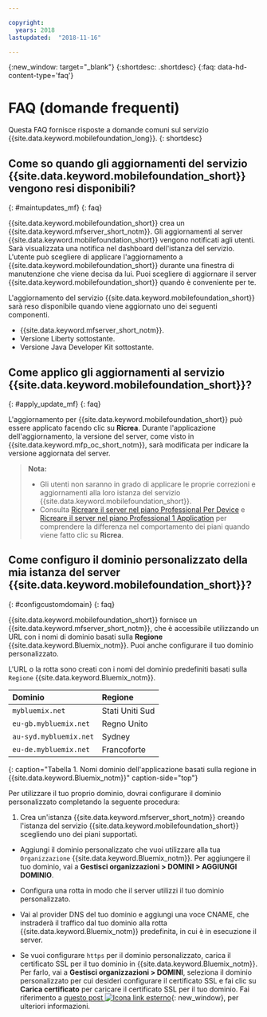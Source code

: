 ```yaml
---

copyright:
  years: 2018
lastupdated:  "2018-11-16"

---
```


{:new_window: target="_blank"}
{:shortdesc: .shortdesc}
{:faq: data-hd-content-type='faq'}

# FAQ (domande frequenti)

Questa FAQ fornisce risposte a domande comuni sul servizio {{site.data.keyword.mobilefoundation_long}}.
{: shortdesc}

## Come so quando gli aggiornamenti del servizio {{site.data.keyword.mobilefoundation_short}} vengono resi disponibili?
{: #maintupdates_mf}
{: faq}

{{site.data.keyword.mobilefoundation_short}} crea un {{site.data.keyword.mfserver_short_notm}}. Gli aggiornamenti al server {{site.data.keyword.mobilefoundation_short}} vengono notificati agli utenti. Sarà visualizzata una notifica nel dashboard dell'istanza del servizio. L'utente può scegliere di applicare l'aggiornamento a {{site.data.keyword.mobilefoundation_short}} durante una finestra di manutenzione che viene decisa da lui. Puoi scegliere di aggiornare il server {{site.data.keyword.mobilefoundation_short}} quando è conveniente per te.

L'aggiornamento del servizio {{site.data.keyword.mobilefoundation_short}} sarà reso disponibile quando viene aggiornato uno dei seguenti componenti.

* {{site.data.keyword.mfserver_short_notm}}.
* Versione Liberty sottostante.
* Versione Java Developer Kit sottostante.

## Come applico gli aggiornamenti al servizio {{site.data.keyword.mobilefoundation_short}}?
{: #apply_update_mf}
{: faq}

L'aggiornamento per {{site.data.keyword.mobilefoundation_short}} può essere applicato facendo clic su **Ricrea**.
Durante l'applicazione dell'aggiornamento, la versione del server, come visto in {{site.data.keyword.mfp_oc_short_notm}}, sarà modificata per indicare la versione aggiornata del server.

> **Nota:**
>  * Gli utenti non saranno in grado di applicare le proprie correzioni e aggiornamenti alla loro istanza del servizio {{site.data.keyword.mobilefoundation_short}}.
>  * Consulta [Ricreare il server nel piano Professional Per Device](c_using_mfs_p5.html#recreate_mobilefoundation_p5) e [Ricreare il server nel piano Professional 1 Application](c_using_mfs_p2.html#recreate_mobilefoundation_p2) per comprendere la differenza nel comportamento dei piani quando viene fatto clic su **Ricrea**.
>

## Come configuro il dominio personalizzato della mia istanza del server {{site.data.keyword.mobilefoundation_short}}?
{: #configcustomdomain}
{: faq}

{{site.data.keyword.mobilefoundation_short}} fornisce un {{site.data.keyword.mfserver_short_notm}}, che è accessibile utilizzando un URL con i nomi di dominio basati sulla **Regione** {{site.data.keyword.Bluemix_notm}}. Puoi anche configurare il tuo dominio personalizzato.

L'URL o la rotta sono creati con i nomi del dominio predefiniti basati sulla `Regione` {{site.data.keyword.Bluemix_notm}}.

  |Dominio |  Regione  |    
  |:----- | :----- |    
  |`mybluemix.net` | Stati Uniti Sud |    
  |`eu-gb.mybluemix.net` | Regno Unito  |
  |`au-syd.mybluemix.net` | Sydney  |   
  |`eu-de.mybluemix.net` | Francoforte |   
  {: caption="Tabella 1. Nomi dominio dell'applicazione basati sulla regione in {{site.data.keyword.Bluemix_notm}}" caption-side="top"}

Per utilizzare il tuo proprio dominio, dovrai configurare il dominio personalizzato completando la seguente procedura:

1.	Crea un'istanza {{site.data.keyword.mfserver_short_notm}} creando l'istanza del servizio {{site.data.keyword.mobilefoundation_short}} scegliendo uno dei piani supportati.

+ Aggiungi il dominio personalizzato che vuoi utilizzare alla tua `Organizzazione` {{site.data.keyword.Bluemix_notm}}. Per aggiungere il tuo dominio, vai a **Gestisci organizzazioni > DOMINI > AGGIUNGI DOMINIO**.

+ Configura una rotta in modo che il server utilizzi il tuo dominio personalizzato.

+ Vai al provider DNS del tuo dominio e aggiungi una voce CNAME, che instraderà il traffico dal tuo dominio alla rotta {{site.data.keyword.Bluemix_notm}} predefinita, in cui è in esecuzione il server.

+ Se vuoi configurare `https` per il dominio personalizzato, carica il certificato SSL per il tuo dominio in {{site.data.keyword.Bluemix_notm}}. Per farlo, vai a **Gestisci organizzazioni > DOMINI**, seleziona il dominio personalizzato per cui desideri configurare il certificato SSL e fai clic su **Carica certificato** per caricare il certificato SSL per il tuo dominio. Fai riferimento a [questo post ![Icona link esterno](../../icons/launch-glyph.svg "Icona link esterno")](https://developer.ibm.com/bluemix/2014/09/28/ssl-certificates-bluemix-custom-domains/){: new_window}, per ulteriori informazioni.

